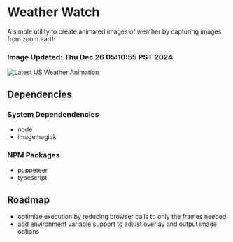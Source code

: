 # Weather Watch

A simple utility to create animated images of weather by capturing images from zoom.earth

### Image Updated: Thu Dec 26 05:10:55 PST 2024

![Latest US Weather Animation](animations/2024-12-26.webp)

## Dependencies
### System Dependendencies
* node
* imagemagick
### NPM Packages
* puppeteer
* typescript

## Roadmap
* optimize execution by reducing browser calls to only the frames needed
* add environment variable support to adjust overlay and output image options
